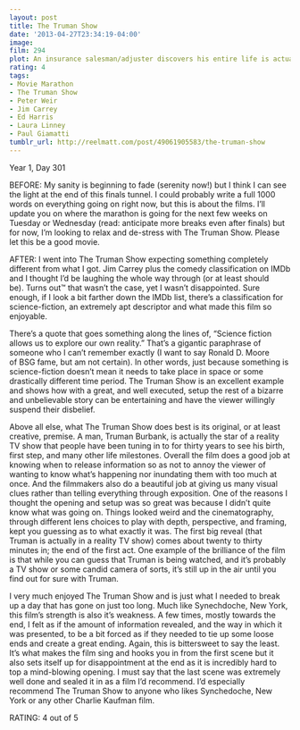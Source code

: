 ```yaml
---
layout: post
title: The Truman Show
date: '2013-04-27T23:34:19-04:00'
image: 
film: 294
plot: An insurance salesman/adjuster discovers his entire life is actually a TV show.
rating: 4
tags:
- Movie Marathon
- The Truman Show
- Peter Weir
- Jim Carrey
- Ed Harris
- Laura Linney
- Paul Giamatti
tumblr_url: http://reelmatt.com/post/49061905583/the-truman-show
---
```


Year 1, Day 301

BEFORE: My sanity is beginning to fade (serenity now!) but I think I can see the light at the end of this finals tunnel. I could probably write a full 1000 words on everything going on right now, but this is about the films. I’ll update you on where the marathon is going for the next few weeks on Tuesday or Wednesday (read: anticipate more breaks even after finals) but for now, I’m looking to relax and de-stress with The Truman Show. Please let this be a good movie.

AFTER: I went into The Truman Show expecting something completely different from what I got. Jim Carrey plus the comedy classification on IMDb and I thought I’d be laughing the whole way through (or at least should be). Turns out™ that wasn’t the case, yet I wasn’t disappointed. Sure enough, if I look a bit farther down the IMDb list, there’s a classification for science-fiction, an extremely apt descriptor and what made this film so enjoyable.

There’s a quote that goes something along the lines of, “Science fiction allows us to explore our own reality.” That’s a gigantic paraphrase of someone who I can’t remember exactly (I want to say Ronald D. Moore of BSG fame, but am not certain). In other words, just because something is science-fiction doesn’t mean it needs to take place in space or some drastically different time period. The Truman Show is an excellent example and shows how with a great, and well executed, setup the rest of a bizarre and unbelievable story can be entertaining and have the viewer willingly suspend their disbelief.

Above all else, what The Truman Show does best is its original, or at least creative, premise. A man, Truman Burbank, is actually the star of a reality TV show that people have been tuning in to for thirty years to see his birth, first step, and many other life milestones. Overall the film does a good job at knowing when to release information so as not to annoy the viewer of wanting to know what’s happening nor inundating them with too much at once. And the filmmakers also do a beautiful job at giving us many visual clues rather than telling everything through exposition. One of the reasons I thought the opening and setup was so great was because I didn’t quite know what was going on. Things looked weird and the cinematography, through different lens choices to play with depth, perspective, and framing, kept you guessing as to what exactly it was. The first big reveal (that Truman is actually in a reality TV show) comes about twenty to thirty minutes in; the end of the first act. One example of the brilliance of the film is that while you can guess that Truman is being watched, and it’s probably a TV show or some candid camera of sorts, it’s still up in the air until you find out for sure with Truman.

I very much enjoyed The Truman Show and is just what I needed to break up a day that has gone on just too long. Much like Synechdoche, New York, this film’s strength is also it’s weakness. A few times, mostly towards the end, I felt as if the amount of information revealed, and the way in which it was presented, to be a bit forced as if they needed to tie up some loose ends and create a great ending. Again, this is bittersweet to say the least. It’s what makes the film sing and hooks you in from the first scene but it also sets itself up for disappointment at the end as it is incredibly hard to top a mind-blowing opening. I must say that the last scene was extremely well done and sealed it in as a film I’d recommend. I’d especially recommend The Truman Show to anyone who likes Synchedoche, New York or any other Charlie Kaufman film.

RATING: 4 out of 5
